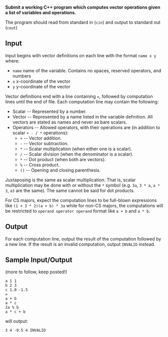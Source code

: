 <p><strong>Submit a working C++ program which computes vector operations given a list of variables and operations.</strong></p>
<p>The program should read from standard in (<code>cin</code>) and output to standard out (<code>cout</code>)

</p><h2>Input</h2>
<p>Input begins with vector definitions on each line with the format <code>name x y</code> where:
</p><ul>
	<li><code>name</code> name of the variable. Contains no spaces, reserved operators, and numbers</li>
	<li><code>x</code> x-coordinate of the vector</li>
	<li><code>y</code> y-coordinate of the vector</li>
</ul>
<p></p>
<p>
Vector definitions end with a line containing <code>=</code>, followed by computation lines until the end of file. Each computation line may contain the following:
</p><ul>
	<li>Scalar -- Represented by a number.</li>
	<li>Vector -- Represented by a name listed in the variable definition. All vectors are stated as names and never as bare scalars.</li>
	<li>Operators -- Allowed operators, with their operations are (in addition to scalar <code>+ - / *</code> operations):
		<ul>
			<li><code>+</code> -- Vector addition.</li>
			<li><code>-</code> -- Vector subtraction.</li>
			<li><code>*</code> -- Scalar multiplication (when either one is a scalar).</li>
			<li><code>/</code> -- Scalar division (when the denominator is a scalar).</li>
			<li><code>*</code> -- Dot product (when both are vectors).</li>
			<li><code>%</code> -- Cross product.</li>
			<li><code>()</code> -- Opening and closing parenthesis.</li>
		</ul>
	</li>
</ul>
<p>
Juxtaposing is the same as scalar multiplication. That is, scalar multiplication may be done with or without the <code>*</code> symbol (e.g. <code>3a</code>, <code>3 * a</code>, <code>a * 3</code>, <code>a3</code> are the same). The same cannot be said for dot products.
</p>

<p>
For CS majors, expect the computation lines to be full-blown expressions like <code>(1 + 3 * 2)(a + b) * 3a</code> while for non-CS majors, the computations will be restricted to <code>operand operator operand</code> format like <code>a + b</code> and <code>a * b</code>.
</p>

<h2>Output</h2>
For each computation line, output the result of the computation followed by a new line. If the result is an invalid computation, output <code>INVALID</code> instead.

<h2>Sample Input/Output</h2>
(more to follow, keep posted!)
<pre><code>a 1 1
b 2 3
c 1.0 -1.5
=
a + b
a * c
2a % b
a * c + b
</code></pre>

will output:
<code><pre>3 4
-0.5
4
INVALID
</pre></code>
